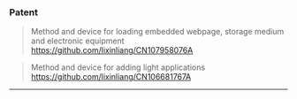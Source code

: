 ### Patent

> Method and device for loading embedded webpage, storage medium and electronic equipment https://github.com/lixinliang/CN107958076A

> Method and device for adding light applications https://github.com/lixinliang/CN106681767A

---
